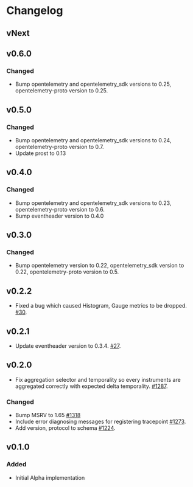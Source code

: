 # Changelog

## vNext

## v0.6.0

### Changed

- Bump opentelemetry and opentelemetry_sdk versions to 0.25,
  opentelemetry-proto version to 0.25.

## v0.5.0

### Changed

- Bump opentelemetry and opentelemetry_sdk versions to 0.24,
  opentelemetry-proto version to 0.7.
- Update prost to 0.13

## v0.4.0

### Changed

- Bump opentelemetry and opentelemetry_sdk versions to 0.23,
  opentelemetry-proto version to 0.6.
- Bump eventheader version to 0.4.0

## v0.3.0

### Changed

- Bump opentelemetry version to 0.22, opentelemetry_sdk version to 0.22,
  opentelemetry-proto version to 0.5.

## v0.2.2

- Fixed a bug which caused Histogram, Gauge metrics to be dropped.
    [#30](https://github.com/open-telemetry/opentelemetry-rust-contrib/pull/30).

## v0.2.1

- Update eventheader version to 0.3.4.
    [#27](https://github.com/open-telemetry/opentelemetry-rust-contrib/pull/27).

## v0.2.0

- Fix aggregation selector and temporality so every instruments are aggregated
  correctly with expected delta temporality.
    [#1287](https://github.com/open-telemetry/opentelemetry-rust/pull/1287).

### Changed

- Bump MSRV to 1.65 [#1318](https://github.com/open-telemetry/opentelemetry-rust/pull/1318)
- Include error diagnosing messages for registering tracepoint
    [#1273](https://github.com/open-telemetry/opentelemetry-rust/pull/1273).
- Add version, protocol to schema
    [#1224](https://github.com/open-telemetry/opentelemetry-rust/pull/1224).

## v0.1.0

### Added

- Initial Alpha implementation

